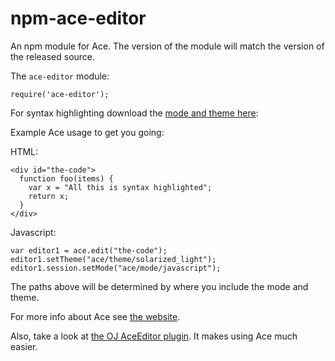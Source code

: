 npm-ace-editor
==============

An npm module for Ace. The version of the module will match the version of the released source.

The `ace-editor` module:

    require('ace-editor');

For syntax highlighting download the [mode and theme here](https://github.com/ajaxorg/ace-builds/tree/master/src-min-noconflict):

Example Ace usage to get you going:

HTML:

    <div id="the-code">
      function foo(items) {
        var x = "All this is syntax highlighted";
        return x;
      }
    </div>

Javascript:

    var editor1 = ace.edit("the-code");
    editor1.setTheme("ace/theme/solarized_light");
    editor1.session.setMode("ace/mode/javascript");

The paths above will be determined by where you include the mode and theme.

For more info about Ace see [the website](http://ace.ajax.org/).

Also, take a look at [the OJ AceEditor plugin](http://github.com/ojjs/oj.AceEditor). It makes using Ace much easier.
